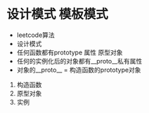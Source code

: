 # 设计模式 模板模式
- leetcode算法
- 设计模式
- 任何函数都有prototype 属性 原型对象
- 任何的实例化后的对象都有__proto__私有属性
- 对象的__proto__ = 构造函数的prototype对象
1. 构造函数
2. 原型对象
3. 实例